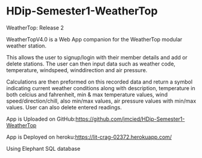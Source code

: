 # HDip-Semester1-WeatherTop
WeatherTop: Release 2

WeatherTopV4.0 is a Web App companion for the WeatherTop modular weather station.

This allows the user to signup/login with their member details and add or delete stations.
The user can then input data such as weather code, temperature, windspeed, winddirection and air pressure.

Calculations are then preformed on this recorded data and return a symbol indicating current weather conditions along with description, 
temperature in both celcius and fahrenheit, min & max temperature values, wind speed/direction/chill, also min/max values, 
air pressure values with min/max values. User can also delete entered readings.

App is Uploaded on GitHub:https://github.com/jmcied/HDip-Semester1-WeatherTop

App is Deployed on heroku:https://lit-crag-02372.herokuapp.com/

Using Elephant SQL database

